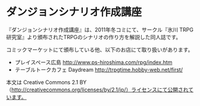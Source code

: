 # ダンジョンシナリオ作成講座

『ダンジョンシナリオ作成講座』は、2011年冬コミにて、サークル『氷川 TRPG 研究室』より頒布されたTRPGのシナリオの作り方を解説した同人誌です。

コミックマーケットにて頒布している他、以下のお店にて取り扱いがあります。

* プレイスペース広島 http://www.ps-hiroshima.com/rpg/index.htm
* テーブルトークカフェ Daydream http://trpgtime.hobby-web.net/first/

本文は Creative Commons 2.1 BY（http://creativecommons.org/licenses/by/2.1/jp/）ライセンスにて公開されています。
